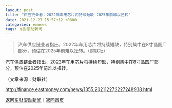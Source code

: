 ```yaml
---
layout: post
title: "供应链业者：2022年车用芯片将持续短缺 2025年前难以扭转"
date: 2021-12-27 15:57:12 +0800
categories: emnews
tags: 东财滚动新闻
---
```

> 汽车供应链业者指出，2022年车用芯片将持续短缺，特别集中在8寸晶圆厂部分，预估在2025年前难以扭转。（财联社）

<p>汽车供应链业者指出，2022年车用芯片将持续短缺，特别集中在8寸晶圆厂部分，预估在2025年前难以扭转。</p><p class="em_media">（文章来源：财联社）</p>

<http://finance.eastmoney.com/news/1355,202112272227248938.html>

[返回东财滚动新闻](//finews.withounder.com/emnews/)｜[返回首页](//finews.withounder.com/)